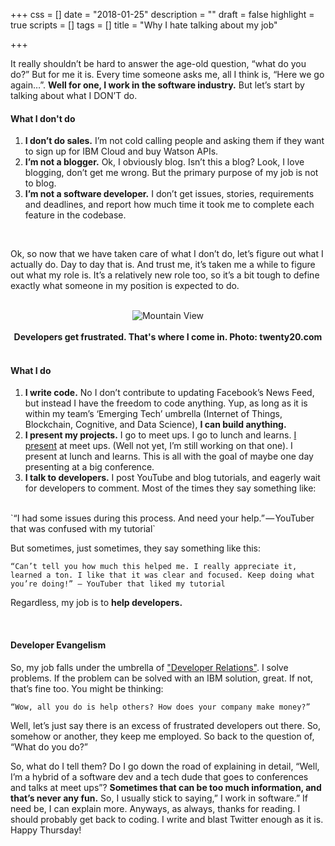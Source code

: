 +++
css = []
date = "2018-01-25"
description = ""
draft = false
highlight = true
scripts = []
tags = []
title = "Why I hate talking about my job"

+++

It really shouldn’t be hard to answer the age-old question, “what do you do?” But for me it is. Every time someone asks me, all I think is, “Here we go again…”. <b>Well for one, I work in the software industry.</b> But let’s start by talking about what I DON’T do.


<h4 id="setup">What I don't do</h4>

<ol>
  <li><b>I don’t do sales.</b> I’m not cold calling people and asking them if they want to sign
up for IBM Cloud and buy Watson APIs.</li>
  <li><b>I’m not a blogger.</b> Ok, I obviously blog. Isn’t this a blog? Look, I love blogging,
 don’t get me wrong. But the primary purpose of my job is not to blog.</li>
  <li><b>I’m not a software developer.</b> I don’t get issues, stories, requirements and 
deadlines, and report how much time it took me to complete each feature in the 
codebase.</li>
</ol>

<br>

Ok, so now that we have taken care of what I don’t do, let’s figure out what I actually do. Day to day that is. And trust me, it’s taken me a while to figure out what my role is. It’s a relatively new role too, so it’s a bit tough to define exactly what someone in my position is expected to do.

<br>

<center><img class = "pic" src="../../img/frustrated.jpg" alt="Mountain View" ></center>
<br>
<center><b>Developers get frustrated. That's where I come in. Photo: twenty20.com</b></center>

<br>

<h4 id="setup">What I do</h4>



<ol>
  <li><b>I write code.</b> No I don’t contribute to updating Facebook’s News Feed, but instead I 
have the freedom to code anything. Yup, as long as it is within my team’s ‘Emerging 
Tech’ umbrella (Internet of Things, Blockchain, Cognitive, and Data Science), <b>I can 
build anything.</b></li>
  <li><b>I present my projects.</b> I go to meet ups. I go to lunch and learns. <a href="https://www.youtube.com/watch?v=wXxrUGVEfx4&t=1809s">I present</a> at 
meet ups. (Well not yet, I’m still working on that one). I present at lunch and 
learns. This is all with the goal of maybe one day presenting at a big conference.</li>
  <li><b>I talk to developers.</b> I post YouTube and blog tutorials, and eagerly wait for 
developers to comment. Most of the times they say something like:</li>
</ol>
<br>
`“I had some issues during this process. And need your help.” — YouTuber that was confused with my tutorial`

But sometimes, just sometimes, they say something like this:

`“Can’t tell you how much this helped me. I really appreciate it, learned a ton. I like that it was clear and focused. Keep doing what you’re doing!” — YouTuber that liked my tutorial`

Regardless, my job is to <b>help developers.</b>

<br>

<h4 id="setup">Developer Evangelism</h4>
So, my job falls under the umbrella of <a href="https://en.wikipedia.org/wiki/Platform_evangelism">"Developer Relations"</a>. I solve problems. If the problem can be solved with an IBM solution, great. If not, that’s fine too. You might be thinking:

`“Wow, all you do is help others? How does your company make money?”`

Well, let’s just say there is an excess of frustrated developers out there. So, somehow or another, they keep me employed. So back to the question of, “What do you do?”

So, what do I tell them? Do I go down the road of explaining in detail, “Well, I’m a hybrid of a software dev and a tech dude that goes to conferences and talks at meet ups”? <b>Sometimes that can be too much information, and that’s never any fun.</b> So, I usually stick to saying,” I work in software.” If need be, I can explain more. Anyways, as always, thanks for reading. I should probably get back to coding. I write and blast Twitter enough as it is. Happy Thursday!